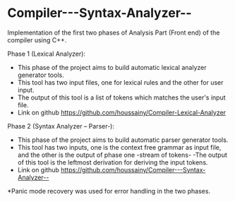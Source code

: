 Compiler---Syntax-Analyzer--
============================
Implementation of the first two phases of Analysis Part (Front end) of the compiler using C++.

Phase 1 (Lexical Analyzer):
- This phase of the project aims to build automatic lexical analyzer generator tools.
- This tool has two input files, one for lexical rules and the other for user input.
- The output of this tool is a list of tokens which matches the user's input file.
- Link on github https://github.com/houssainy/Compiler-Lexical-Analyzer

Phase 2 (Syntax Analyzer – Parser-):
- This phase of the project aims to build automatic parser generator tools.
- This tool has two inputs, one is the context free grammar as input file, and the other is the output of phase one -stream of tokens- 
-The output of this tool is the leftmost derivation for deriving the input tokens.
- Link on github https://github.com/houssainy/Compiler---Syntax-Analyzer--

*Panic mode recovery was used for error handling in the two phases. 
